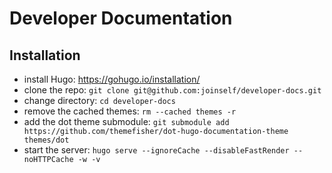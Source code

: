 # Developer Documentation

## Installation

- install Hugo: https://gohugo.io/installation/
- clone the repo: `git clone git@github.com:joinself/developer-docs.git`
- change directory: `cd developer-docs`
- remove the cached themes: `rm --cached themes -r`
- add the dot theme submodule: `git submodule add https://github.com/themefisher/dot-hugo-documentation-theme themes/dot`
- start the server: `hugo serve --ignoreCache --disableFastRender --noHTTPCache -w -v`